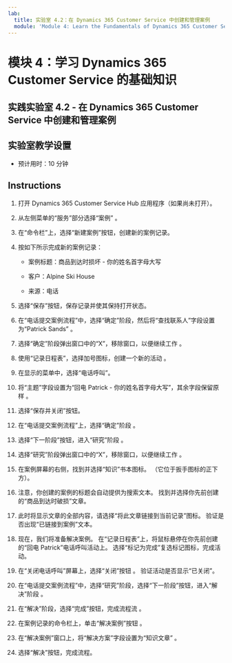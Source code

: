 ```yaml
---
lab:
  title: 实验室 4.2：在 Dynamics 365 Customer Service 中创建和管理案例
  module: 'Module 4: Learn the Fundamentals of Dynamics 365 Customer Service'
---
```


<a name="module-4-learn-the-fundamentals-of-dynamics-365-customer-service"></a>模块 4：学习 Dynamics 365 Customer Service 的基础知识
========================

## <a name="practice-lab-42---create-and-manage-cases-in-dynamics-365-customer-service"></a>实践实验室 4.2 - 在 Dynamics 365 Customer Service 中创建和管理案例

## <a name="lab-setup"></a>实验室教学设置

  - 预计用时：10 分钟

## <a name="instructions"></a>Instructions

1. 打开 Dynamics 365 Customer Service Hub 应用程序（如果尚未打开）。 

2. 从左侧菜单的“服务”部分选择“案例” 。 

3. 在“命令栏”上，选择“新建案例”按钮，创建新的案例记录。 

4. 按如下所示完成新的案例记录：

    - 案例标题：商品到达时损坏 - 你的姓名首字母大写

    - 客户：Alpine Ski House

    - 来源：电话

5. 选择“保存”按钮，保存记录并使其保持打开状态。 

6. 在“电话提交案例流程”中，选择“确定”阶段，然后将“查找联系人”字段设置为“Patrick Sands”   。 

7. 选择“确定”阶段弹出窗口中的“X”，移除窗口，以便继续工作 。 

8. 使用“记录日程表”，选择加号图标，创建一个新的活动 。 

9. 在显示的菜单中，选择“电话呼叫”。

10. 将“主题”字段设置为“回电 Patrick - 你的姓名首字母大写”，其余字段保留原样 。 

11. 选择“保存并关闭”按钮。 

12. 在“电话提交案例流程”上，选择“确定”阶段 。

13. 选择“下一阶段”按钮，进入“研究”阶段 。 

14. 选择“研究”阶段弹出窗口中的“X”，移除窗口，以便继续工作 。 

15. 在案例屏幕的右侧，找到并选择“知识”书本图标。 （它位于扳手图标的正下方）。

16. 注意，你创建的案例的标题会自动提供为搜索文本。 找到并选择你先前创建的“商品到达时破损”文章。 

17. 此时将显示文章的全部内容，请选择“将此文章链接到当前记录”图标。 验证是否出现“已链接到案例”文本。 

18. 现在，我们将准备解决案例。 在“记录日程表”上，将鼠标悬停在你先前创建的“回电 Patrick”电话呼叫活动上。 选择“标记为完成”复选标记图标，完成活动。 

19. 在“关闭电话呼叫”屏幕上，选择“关闭”按钮 。 验证活动是否显示“已关闭”。 

20. 在“电话提交案例流程”中，选择“研究”阶段，选择“下一阶段”按钮，进入“解决”阶段   。 

21. 在“解决”阶段，选择“完成”按钮，完成流程流 。 

22. 在案例记录的命令栏上，单击“解决案例”按钮 。

23. 在“解决案例”窗口上，将“解决方案”字段设置为“知识文章”  。 

24. 选择“解决”按钮，完成流程。 
